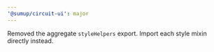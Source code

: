 ```yaml
---
'@sumup/circuit-ui': major
---
```


Removed the aggregate `styleHelpers` export. Import each style mixin directly instead.

